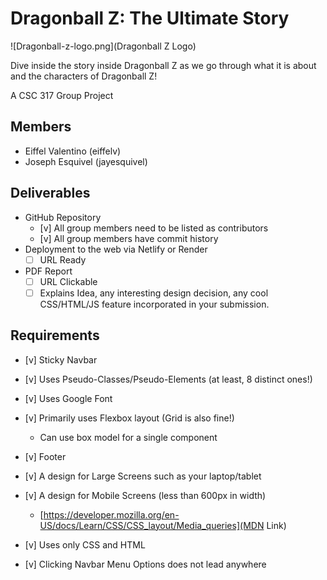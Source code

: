 # Dragonball Z: The Ultimate Story

![Dragonball-z-logo.png](Dragonball Z Logo)

Dive inside the story inside Dragonball Z as we go through what it is about and the characters of Dragonball Z!

A CSC 317 Group Project

## Members

- Eiffel Valentino (eiffelv)
- Joseph Esquivel (jayesquivel)

## Deliverables

- GitHub Repository
  - [v] All group members need to be listed as contributors
  - [v] All group members have commit history
- Deployment to the web via Netlify or Render
  - [ ] URL Ready
- PDF Report
  - [ ] URL Clickable
  - [ ] Explains Idea, any interesting design decision, any cool CSS/HTML/JS feature incorporated in your submission.

## Requirements

- [v] Sticky Navbar
- [v] Uses Pseudo-Classes/Pseudo-Elements (at least, 8 distinct ones!)
- [v] Uses Google Font
- [v] Primarily uses Flexbox layout (Grid is also fine!)
  - Can use box model for a single component
- [v] Footer

- [v] A design for Large Screens such as your laptop/tablet
- [v] A design for Mobile Screens (less than 600px in width)
  - [https://developer.mozilla.org/en-US/docs/Learn/CSS/CSS_layout/Media_queries](MDN Link)

- [v] Uses only CSS and HTML
- [v] Clicking Navbar Menu Options does not lead anywhere
